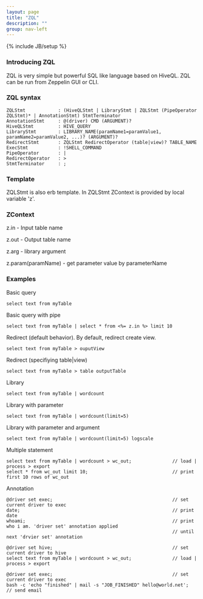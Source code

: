 ```yaml
---
layout: page
title: "ZQL"
description: ""
group: nav-left
---
```

{% include JB/setup %}

### Introducing ZQL
ZQL is very simple but powerful SQL like language based on HiveQL. ZQL can be run from Zeppelin GUI or CLI.

### ZQL syntax
```
ZQLStmt            : (HiveQLStmt | LibraryStmt | ZQLStmt (PipeOperator ZQLStmt)* | AnnotationStmt) StmtTerminator
AnnotationStmt     : @(driver) CMD (ARGUMENT)?
HiveQLStmt         : HIVE_QUERY
LibraryStmt        : LIBRARY_NAME(paramName1=paramValue1, paramName2=paramValue2, ...)? (ARGUMENT)?
RedirectStmt       : ZQLStmt RedirectOperator (table|view)? TABLE_NAME
ExecStmt           : !SHELL_COMMAND
PipeOperator       : |
RedirectOperator   : >
StmtTerminator     : ;
```

### Template
ZQLStmt is also erb template. In ZQLStmt ZContext is provided by local variable 'z'.

### ZContext
z.in - Input table name

z.out - Output table name

z.arg - library argument

z.param(paramName) - get parameter value by parameterName

### Examples
Basic query

```
select text from myTable
```

Basic query with pipe

```
select text from myTable | select * from <%= z.in %> limit 10
```

Redirect (default behavior). By default, redirect create view.

```
select text from myTable > ouputView
```

Redirect (specifiying table|view)

```
select text from myTable > table outputTable
```

Library

```
select text from myTable | wordcount
```

Library with parameter

```
select text from myTable | wordcount(limit=5)
```

Library with parameter and argument

```
select text from myTable | wordcount(limit=5) logscale
```

Multiple statement

```
select text from myTable | wordcount > wc_out;               // load | process > export
select * from wc_out limit 10;                               // print first 10 rows of wc_out
```

Annotation

```
@driver set exec;                                            // set current driver to exec
date;                                                        // print date
whoami;                                                      // print who i am. 'driver set' annotation applied 
                                                             // until next 'drvier set' annotation

@driver set hive;                                            // set current driver to hive
select text from myTable | wordcount > wc_out;               // load | process > export

@driver set exec;                                            // set current driver to exec
bash -c 'echo "finished" | mail -s "JOB_FINISHED" hello@world.net';     // send email
```